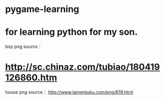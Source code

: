 # pygame-learning
# for learning python for my son.
boy png source：
# http://sc.chinaz.com/tubiao/180419126860.htm

house png source：
http://www.lanrentuku.com/png/619.html
